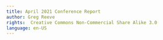 ```yaml
---
title: April 2021 Conference Report
author: Greg Reeve
rights:  Creative Commons Non-Commercial Share Alike 3.0
language: en-US
---
```

